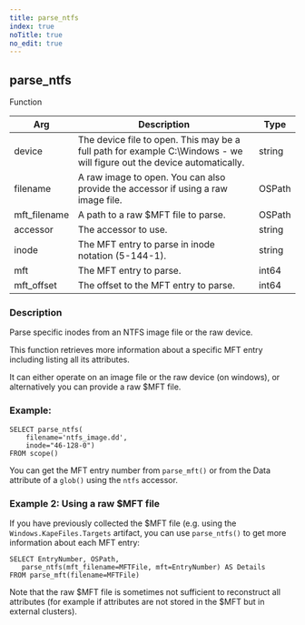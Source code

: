 ```yaml
---
title: parse_ntfs
index: true
noTitle: true
no_edit: true
---
```




<div class="vql_item"></div>


## parse_ntfs
<span class='vql_type pull-right page-header'>Function</span>



<div class="vqlargs"></div>

Arg | Description | Type
----|-------------|-----
device|The device file to open. This may be a full path for example C:\Windows - we will figure out the device automatically.|string
filename|A raw image to open. You can also provide the accessor if using a raw image file.|OSPath
mft_filename|A path to a raw $MFT file to parse.|OSPath
accessor|The accessor to use.|string
inode|The MFT entry to parse in inode notation (5-144-1).|string
mft|The MFT entry to parse.|int64
mft_offset|The offset to the MFT entry to parse.|int64

### Description

Parse specific inodes from an NTFS image file or the raw device.

This function retrieves more information about a specific MFT
entry including listing all its attributes.

It can either operate on an image file or the raw device (on
windows), or alternatively you can provide a raw $MFT file.

### Example:

```vql
SELECT parse_ntfs(
    filename='ntfs_image.dd',
    inode="46-128-0")
FROM scope()
```

You can get the MFT entry number from `parse_mft()` or from the
Data attribute of a `glob()` using the `ntfs` accessor.

### Example 2: Using a raw $MFT file

If you have previously collected the $MFT file (e.g. using the
`Windows.KapeFiles.Targets` artifact, you can use `parse_ntfs()`
to get more information about each MFT entry:

```vql
SELECT EntryNumber, OSPath,
   parse_ntfs(mft_filename=MFTFile, mft=EntryNumber) AS Details
FROM parse_mft(filename=MFTFile)
```

Note that the raw $MFT file is sometimes not sufficient to
reconstruct all attributes (for example if attributes are not
stored in the $MFT but in external clusters).


